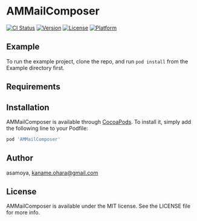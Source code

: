 # AMMailComposer

[![CI Status](https://img.shields.io/travis/asamoya/AMMailComposer.svg?style=flat)](https://travis-ci.org/asamoya/AMMailComposer)
[![Version](https://img.shields.io/cocoapods/v/AMMailComposer.svg?style=flat)](https://cocoapods.org/pods/AMMailComposer)
[![License](https://img.shields.io/cocoapods/l/AMMailComposer.svg?style=flat)](https://cocoapods.org/pods/AMMailComposer)
[![Platform](https://img.shields.io/cocoapods/p/AMMailComposer.svg?style=flat)](https://cocoapods.org/pods/AMMailComposer)

## Example

To run the example project, clone the repo, and run `pod install` from the Example directory first.

## Requirements

## Installation

AMMailComposer is available through [CocoaPods](https://cocoapods.org). To install
it, simply add the following line to your Podfile:

```ruby
pod 'AMMailComposer'
```

## Author

asamoya, kaname.ohara@gmail.com

## License

AMMailComposer is available under the MIT license. See the LICENSE file for more info.
